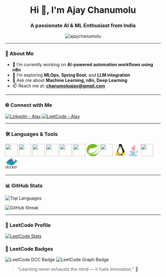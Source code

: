 <h1 align="center">Hi 👋, I'm Ajay Chanumolu</h1>
<h3 align="center">A passionate AI & ML Enthusiast from India</h3>

<p align="center">
  <img src="https://komarev.com/ghpvc/?username=ajaychanumolu&label=Profile%20views&color=0e75b6&style=flat" alt="ajaychanumolu" />
</p>

---

### 🧠 About Me

- 🔭 I’m currently working on **AI-powered automation workflows using n8n**
- 🌱 I’m exploring **MLOps**, **Spring Boot**, and **LLM integration**
- 💬 Ask me about **Machine Learning, n8n, Deep Learning**
- 📫 Reach me at: **chanumoluajay@gmail.com**

---

### 🌐 Connect with Me

<p align="left">
  <a href="https://linkedin.com/in/ajaychanumolu" target="blank">
    <img align="center" src="https://raw.githubusercontent.com/rahuldkjain/github-profile-readme-generator/master/src/images/icons/Social/linked-in-alt.svg" alt="LinkedIn - Ajay" height="30" width="40" />
  </a>
  <a href="https://leetcode.com/u/Ajay_chanumolu/" target="blank">
    <img align="center" src="https://raw.githubusercontent.com/rahuldkjain/github-profile-readme-generator/master/src/images/icons/Social/leet-code.svg" alt="LeetCode - Ajay" height="30" width="40" />
  </a>
</p>

---

### 🛠️ Languages & Tools

<p align="left">
  <a href="https://www.python.org" target="_blank"><img src="https://cdn.jsdelivr.net/gh/devicons/devicon/icons/python/python-original.svg" width="40" height="40" /></a>
  <a href="https://scikit-learn.org" target="_blank"><img src="https://upload.wikimedia.org/wikipedia/commons/0/05/Scikit_learn_logo_small.svg" width="40" height="40" /></a>
  <a href="https://www.tensorflow.org" target="_blank"><img src="https://www.vectorlogo.zone/logos/tensorflow/tensorflow-icon.svg" width="40" height="40" /></a>
  <a href="https://pytorch.org" target="_blank"><img src="https://www.vectorlogo.zone/logos/pytorch/pytorch-icon.svg" width="40" height="40" /></a>
  <a href="https://pandas.pydata.org" target="_blank"><img src="https://cdn.jsdelivr.net/gh/devicons/devicon/icons/pandas/pandas-original.svg" width="40" height="40" /></a>
  <a href="https://seaborn.pydata.org" target="_blank"><img src="https://seaborn.pydata.org/_images/logo-mark-lightbg.svg" width="40" height="40" /></a>
  <a href="https://spring.io/projects/spring-boot" target="_blank"><img src="https://raw.githubusercontent.com/devicons/devicon/master/icons/spring/spring-original.svg" width="40" height="40" /></a>
  <a href="https://git-scm.com/" target="_blank"><img src="https://www.vectorlogo.zone/logos/git-scm/git-scm-icon.svg" width="40" height="40" /></a>
  <a href="https://www.linux.org/" target="_blank"><img src="https://raw.githubusercontent.com/devicons/devicon/master/icons/linux/linux-original.svg" width="40" height="40" /></a>
  <a href="https://www.java.com/" target="_blank"><img src="https://raw.githubusercontent.com/devicons/devicon/master/icons/java/java-original.svg" width="40" height="40" /></a>
  <a href="https://www.postman.com/" target="_blank"><img src="https://www.vectorlogo.zone/logos/getpostman/getpostman-icon.svg" width="40" height="40" /></a>
  <a href="https://www.docker.com/" target="_blank"><img src="https://raw.githubusercontent.com/devicons/devicon/master/icons/docker/docker-original-wordmark.svg" width="40" height="40" /></a>
</p>

---

### 📊 GitHub Stats

<p>
  <img src="https://github-readme-stats.vercel.app/api/top-langs?username=ajaychanumolu&show_icons=true&locale=en&layout=compact&theme=vision-friendly-dark" alt="Top Languages" />
</p>



<p>
  <img src="https://github-readme-streak-stats.herokuapp.com/?user=ajaychanumolu&theme=vision-friendly-dark" alt="GitHub Streak" />
</p>

---

### 🧠 LeetCode Profile

[![LeetCode Stats](https://leetcard.jacoblin.cool/Ajay_chanumolu?theme=dark&font=baloo)](https://leetcode.com/u/Ajay_chanumolu/)

<h3>🏅 LeetCode Badges</h3>
<p>
  <img src="https://leetcode.com/static/images/badges/dcc-2025-4.png" alt="LeetCode DCC Badge" width="120" />
  <img src="https://assets.leetcode.com/static_assets/others/lg2550.png" alt="LeetCode Graph Badge" width="120" />
</p>


> “Learning never exhausts the mind — it fuels innovation.” 🚀

